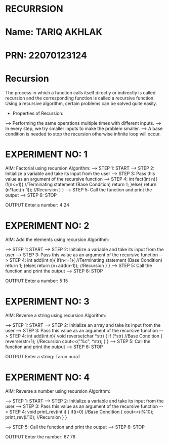 # RECURRSION
# Name: TARIQ AKHLAK
# PRN: 22070123124

# Recursion
The process in which a function calls itself directly or indirectly is called recursion and the corresponding function is called a recursive function. 
Using a recursive algorithm, certain problems can be solved quite easily.

* Properties of Recursion:

--> Performing the same operations multiple times with different inputs.
--> In every step, we try smaller inputs to make the problem smaller.
--> A base condition is needed to stop the recursion otherwise infinite loop will occur.

# EXPERIMENT NO: 1
AIM: Factorial using recursion
Algorithm: 
--> STEP 1: START
--> STEP 2: Initialize a variable and take its input from the user
--> STEP 3: Pass this value as an argument of the recursive function
--> STEP 4: 
int fact(int n){
    if(n<=1){ //Terminating statement (Base Condition)
        return 1;
    }else{
        return (n*fact(n-1)); //Recursion
    }
}
--> STEP 5: Call the function and print the output
--> STEP 6: STOP

OUTPUT
Enter a number: 4
24

# EXPERIMENT NO: 2
AIM: Add the elements using recursion
Algorithm: 

--> STEP 1: START
--> STEP 2: Initialize a variable and take its input from the user
--> STEP 3: Pass this value as an argument of the recursive function
--> STEP 4: 
int add(int n){
    if(n<=1){ //Terminating statement (Base Condition)
        return 1;
    }else{
        return (n+add(n-1)); //Recursion
    }
}
--> STEP 5: Call the function and print the output
--> STEP 6: STOP

OUTPUT
Enter a number: 5
15

# EXPERIMENT NO: 3
AIM: Reverse a string using recursion
Algorithm: 

--> STEP 1: START
--> STEP 2: Initialize an array and take its input from the user
--> STEP 3: Pass this value as an argument of the recursive function
--> STEP 4: 
int add(int n){
   void reverse(char *str)
{
   if (*str) //Base Condition
   {
       reverse(str+1); //Recursion
       cout<<("%c", *str);
   }
}
--> STEP 5: Call the function and print the output
--> STEP 6: STOP

OUTPUT
Enter a string: Tarun
nuraT

# EXPERIMENT NO: 4
AIM: Reverse a number using recursion
Algorithm: 

--> STEP 1: START
--> STEP 2: Initialize a variable and take its input from the user
--> STEP 3: Pass this value as an argument of the recursive function
--> STEP 4: 
void print_rev(int i)
    {
        if(i>0) //Base Condition
        {
            cout<<(i%10);
            print_rev(i/10); //Recursion
        }
    }

--> STEP 5: Call the function and print the output
--> STEP 6: STOP

OUTPUT
Enter the number: 67
76
